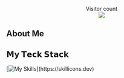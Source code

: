 <p align="center"> 
  Visitor count<br>
  <img src="https://profile-counter.glitch.me/naveenverma1/count.svg" />
</p>

## About Me



## 𝗠𝘆 𝗧𝗲𝗰𝗸 𝗦𝘁𝗮𝗰𝗸
[![My Skills](https://skillicons.dev/icons?i=html,css,js,ts,py,react,mysql,postman,bootstrap,docker,figma,)](https://skillicons.dev)

